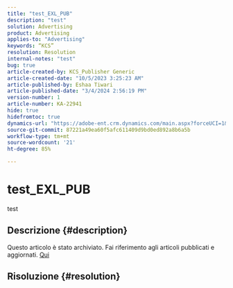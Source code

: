 ```yaml
---
title: "test_EXL_PUB"
description: "test"
solution: Advertising
product: Advertising
applies-to: "Advertising"
keywords: “KCS”
resolution: Resolution
internal-notes: "test"
bug: true
article-created-by: KCS_Publisher Generic
article-created-date: "10/5/2023 3:25:23 AM"
article-published-by: Eshaa Tiwari
article-published-date: "3/4/2024 2:56:19 PM"
version-number: 1
article-number: KA-22941
hide: true
hidefromtoc: true
dynamics-url: "https://adobe-ent.crm.dynamics.com/main.aspx?forceUCI=1&pagetype=entityrecord&etn=knowledgearticle&id=b686d2ca-2e63-ee11-be6e-6045bd0061cb"
source-git-commit: 87221a49ea60f5afc611409d9bd0ed892a8b6a5b
workflow-type: tm+mt
source-wordcount: '21'
ht-degree: 85%

---
```


# test_EXL_PUB


test

## Descrizione {#description}

Questo articolo è stato archiviato. Fai riferimento agli articoli pubblicati e aggiornati. [Qui](https://experienceleague.adobe.com/search.html?lang=it#sort=relevancy)

## Risoluzione {#resolution}

